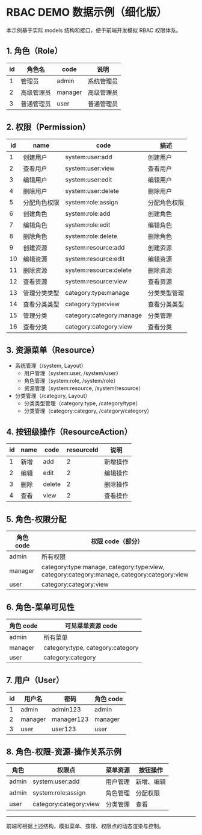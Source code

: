 # RBAC DEMO 数据示例（细化版）

本示例基于实际 models 结构和接口，便于前端开发模拟 RBAC 权限体系。

## 1. 角色（Role）

| id  | 角色名     | code    | 说明       |
| --- | ---------- | ------- | ---------- |
| 1   | 管理员     | admin   | 系统管理员 |
| 2   | 高级管理员 | manager | 高级管理员 |
| 3   | 普通管理员 | user    | 普通管理员 |

## 2. 权限（Permission）

| id  | name         | code                     | 描述         |
| --- | ------------ | ------------------------ | ------------ |
| 1   | 创建用户     | system:user:add          | 创建用户     |
| 2   | 查看用户     | system:user:view         | 查看用户     |
| 3   | 编辑用户     | system:user:edit         | 编辑用户     |
| 4   | 删除用户     | system:user:delete       | 删除用户     |
| 5   | 分配角色权限 | system:role:assign       | 分配角色权限 |
| 6   | 创建角色     | system:role:add          | 创建角色     |
| 7   | 编辑角色     | system:role:edit         | 编辑角色     |
| 8   | 删除角色     | system:role:delete       | 删除角色     |
| 9   | 创建资源     | system:resource:add      | 创建资源     |
| 10  | 编辑资源     | system:resource:edit     | 编辑资源     |
| 11  | 删除资源     | system:resource:delete   | 删除资源     |
| 12  | 查看资源     | system:resource:view     | 查看资源     |
| 13  | 管理分类类型 | category:type:manage     | 分类类型管理 |
| 14  | 查看分类类型 | category:type:view       | 查看分类类型 |
| 15  | 管理分类     | category:category:manage | 分类管理     |
| 16  | 查看分类     | category:category:view   | 查看分类     |

## 3. 资源菜单（Resource）

- 系统管理（/system, Layout）
  - 用户管理（system:user, /system/user）
  - 角色管理（system:role, /system/role）
  - 资源管理（system:resource, /system/resource）
- 分类管理（/category, Layout）
  - 分类类型管理（category:type, /category/type）
  - 分类管理（category:category, /category/category）

## 4. 按钮级操作（ResourceAction）

| id  | name | code   | resourceId | 说明     |
| --- | ---- | ------ | ---------- | -------- |
| 1   | 新增 | add    | 2          | 新增操作 |
| 2   | 编辑 | edit   | 2          | 编辑操作 |
| 3   | 删除 | delete | 2          | 删除操作 |
| 4   | 查看 | view   | 2          | 查看操作 |

## 5. 角色-权限分配

| 角色 code | 权限 code（部分）                                                                          |
| --------- | ------------------------------------------------------------------------------------------ |
| admin     | 所有权限                                                                                   |
| manager   | category:type:manage, category:type:view, category:category:manage, category:category:view |
| user      | category:category:view                                                                     |

## 6. 角色-菜单可见性

| 角色 code | 可见菜单资源 code                |
| --------- | -------------------------------- |
| admin     | 所有菜单                         |
| manager   | category:type, category:category |
| user      | category:category                |

## 7. 用户（User）

| id  | 用户名  | 密码       | 角色 code |
| --- | ------- | ---------- | --------- |
| 1   | admin   | admin123   | admin     |
| 2   | manager | manager123 | manager   |
| 3   | user    | user123    | user      |

## 8. 角色-权限-资源-操作关系示例

| 角色  | 权限点                 | 菜单资源 | 按钮操作   |
| ----- | ---------------------- | -------- | ---------- |
| admin | system:user:add        | 用户管理 | 新增、编辑 |
| admin | system:role:assign     | 角色管理 | 分配权限   |
| user  | category:category:view | 分类管理 | 查看       |

---

前端可根据上述结构，模拟菜单、按钮、权限点的动态渲染与控制。
